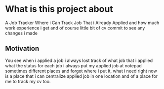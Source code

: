 # What is this project about

A Job Tracker Where i Can Track Job That i Already Applied and how much work experience i get and of course little bit of cv commit to see any changes i made

## Motivation

You see when i applied a job i always lost track of what job that i applied what the status for each job i always put my applied job at notepad sometimes different places and forgot where i put it, what i need right now is a place that i can centralize applied job in one location and of a place for me to track my cv too.
